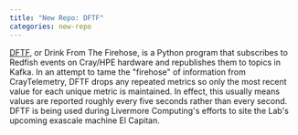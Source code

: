 ```yaml
---
title: "New Repo: DFTF"
categories: new-repo
---
```


[DFTF](https://github.com/LLNL/dftf), or Drink From The Firehose, is a Python program that subscribes to Redfish events on Cray/HPE hardware and republishes them to topics in Kafka. In an attempt to tame the "firehose" of information from CrayTelemetry, DFTF drops any repeated metrics so only the most recent value for each unique metric is maintained. In effect, this usually means values are reported roughly every five seconds rather than every second. DFTF is being used during Livermore Computing's efforts to site the Lab's upcoming exascale machine El Capitan.
